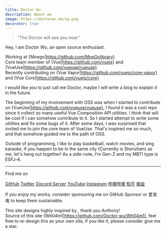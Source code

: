 ```yaml
---
title: Doctor Wu
description: About me
image: https://doctorwu.me/og.png
decorator: true
---
```


> "The Doctor will see you now."

Hey, I am Doctor Wu, an open source enthusiast.<br>

Working at {Moego|https://github.com/MoeGolibrary}<br>
Core team member of {Vue|https://github.com/vuejs} and {VueUse|https://github.com/vueuse/vueuse}<br>
Recently contributing on {Vue Vapor|https://github.com/vuejs/core-vapor} and {Vue Core|https://github.com/vuejs/core}

I would like you to just call me Doctor<span i-openmoji:tardis op75 />, maybe I will write a blog to explain it in the future.

The beginning of my involvement with OSS was when I started to contribute on {VueUse|https://github.com/vueuse/vueuse}, I found it was a cool repo since it collect so many useful Vue Composition API utilities. I think that will be cool if I can somehow contribute to it. So I started attempt to write some utilities and fix some bugs of it. After some days, I was surprised that &nbsp;<PeopleWithAvatar
 link="https://antfu.me"
 name="Anthony Fu"
 avatarUrl="https://avatars.githubusercontent.com/u/11247099"
/> invited me to join the core team of VueUse. That's inspired me so much, and that somehow guided me to the path of OSS.

Outside of programming, I like to play basketball, watch movies, and sing karaoke, if you happen to be in the same city (Currently is <span i-material-symbols:location-on-outline />Shenzhen) as me, let's hang out together! As a side-note, I'm Gen-Z and my MBTI type is ESFJ-A.

---

Find me on

<p flex="~ gap-3 wrap" class="mt--2!">
  <a href="https://github.com/Doctor-wu" target="_blank"><span op75 i-simple-icons-github /> GitHub</a>
  <a href="https://www.twitter.com/Doctorwu666" target="_blank"><span op75 i-ri-twitter-x-fill /> Twitter</a>
  <a href="https://discord.gg/WggDRY3K48" target="_blank"><span op75 i-simple-icons-discord /> Discord Server</a>
  <a href="https://www.youtube.com/Doctorwu666" target="_blank"><span op75 i-simple-icons-youtube /> YouTube</a>
  <a href="https://www.instagram.com/doctorwu666" target="_blank"><span op75 i-simple-icons-instagram /> Instagram</a>
  <a href="https://space.bilibili.com/343921694" target="_blank"><span op75 i-simple-icons-bilibili /> 哔哩哔哩</a>
  <a href="https://www.zhihu.com/people/dtwu666" target="_blank"><span op75 i-simple-icons-zhihu /> 知乎</a>
  <a href="https://juejin.cn/user/1723677080556621" target="_blank"><span op75 i-simple-icons-juejin /> 掘金</a>
</p>

If you enjoy my works, consider sponsoring me on <TargetLink href="https://github.com/sponsors/Doctor-wu"><span i-carbon-favorite /> GitHub Sponsor</TargetLink> or <TargetLink href="https://afdian.net/a/doctorwu"><span op75 i-carbon-lightning /> 爱发电</TargetLink> to keep them sustainable.

This site designs highly inspired by <PeopleWithAvatar
 link="https://antfu.me"
 name="Anthony Fu"
 avatarUrl="https://github.com/antfu.png"
/>, thank you Anthony!<br>
Source of this site {Wh04m1|https://github.com/Doctor-wu/Wh04m1}, feel free to re-design this as your own site, if you like it, please consider give me a star.
